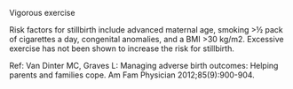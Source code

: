 Vigorous exercise

Risk factors for stillbirth include advanced maternal age, smoking >½ pack of cigarettes a day, congenital
anomalies, and a BMI >30 kg/m2. Excessive exercise has not been shown to increase the risk for
stillbirth.

Ref: Van Dinter MC, Graves L: Managing adverse birth outcomes: Helping parents and families cope. Am Fam Physician
2012;85(9):900-904.
